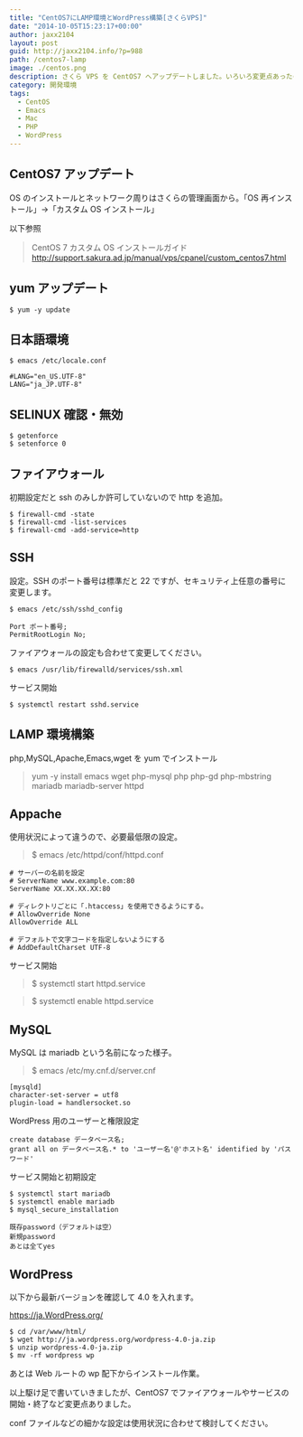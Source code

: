 ```yaml
---
title: "CentOS7にLAMP環境とWordPress構築[さくらVPS]"
date: "2014-10-05T15:23:17+00:00"
author: jaxx2104
layout: post
guid: http://jaxx2104.info/?p=988
path: /centos7-lamp
image: ./centos.png
description: さくら VPS を CentOS7 へアップデートしました。いろいろ変更点あったので備忘録としてメモしました。
category: 開発環境
tags:
  - CentOS
  - Emacs
  - Mac
  - PHP
  - WordPress
---
```


## CentOS7 アップデート

OS のインストールとネットワーク周りはさくらの管理画面から。「OS 再インストール」->「カスタム OS インストール」

<!--more-->

以下参照

> CentOS 7 カスタム OS インストールガイド
> http://support.sakura.ad.jp/manual/vps/cpanel/custom_centos7.html

## yum アップデート

```
$ yum -y update
```

## 日本語環境

```
$ emacs /etc/locale.conf
```

```
#LANG="en_US.UTF-8"
LANG="ja_JP.UTF-8"
```

## SELINUX 確認・無効

```
$ getenforce
$ setenforce 0
```

## ファイアウォール

初期設定だと ssh のみしか許可していないので http を追加。

```
$ firewall-cmd -state
$ firewall-cmd -list-services
$ firewall-cmd -add-service=http
```

## SSH

設定。SSH のポート番号は標準だと 22 ですが、セキュリティ上任意の番号に変更します。

`$ emacs /etc/ssh/sshd_config`

```
Port ポート番号;
PermitRootLogin No;
```

ファイアウォールの設定も合わせて変更してください。

`$ emacs /usr/lib/firewalld/services/ssh.xml`

サービス開始

`$ systemctl restart sshd.service`

## LAMP 環境構築

php,MySQL,Apache,Emacs,wget を yum でインストール

> yum -y install emacs wget php-mysql php php-gd php-mbstring mariadb mariadb-server httpd

## Appache

使用状況によって違うので、必要最低限の設定。

> \$ emacs /etc/httpd/conf/httpd.conf

```
# サーバーの名前を設定
# ServerName www.example.com:80
ServerName XX.XX.XX.XX:80

# ディレクトリごとに「.htaccess」を使用できるようにする。
# AllowOverride None
AllowOverride ALL

# デフォルトで文字コードを指定しないようにする
# AddDefaultCharset UTF-8
```

サービス開始

> \$ systemctl start httpd.service

> \$ systemctl enable httpd.service

## MySQL

MySQL は mariadb という名前になった様子。

> \$ emacs /etc/my.cnf.d/server.cnf

```
[mysqld]
character-set-server = utf8
plugin-load = handlersocket.so
```

WordPress 用のユーザーと権限設定

```
create database データベース名;
grant all on データベース名.* to 'ユーザー名'@'ホスト名' identified by 'パスワード'
```

サービス開始と初期設定

```
$ systemctl start mariadb
$ systemctl enable mariadb
$ mysql_secure_installation
```

```
既存password（デフォルトは空）
新規password
あとは全てyes
```

## WordPress

以下から最新バージョンを確認して 4.0 を入れます。

<a href="https://ja.wordpress.org/" title="https://ja.wordpress.org/" target="_blank">https://ja.WordPress.org/</a>

```
$ cd /var/www/html/
$ wget http://ja.wordpress.org/wordpress-4.0-ja.zip
$ unzip wordpress-4.0-ja.zip
$ mv -rf wordpress wp
```

あとは Web ルートの wp 配下からインストール作業。

以上駆け足で書いていきましたが、CentOS7 でファイアウォールやサービスの開始・終了など変更点ありました。

conf ファイルなどの細かな設定は使用状況に合わせて検討してください。
